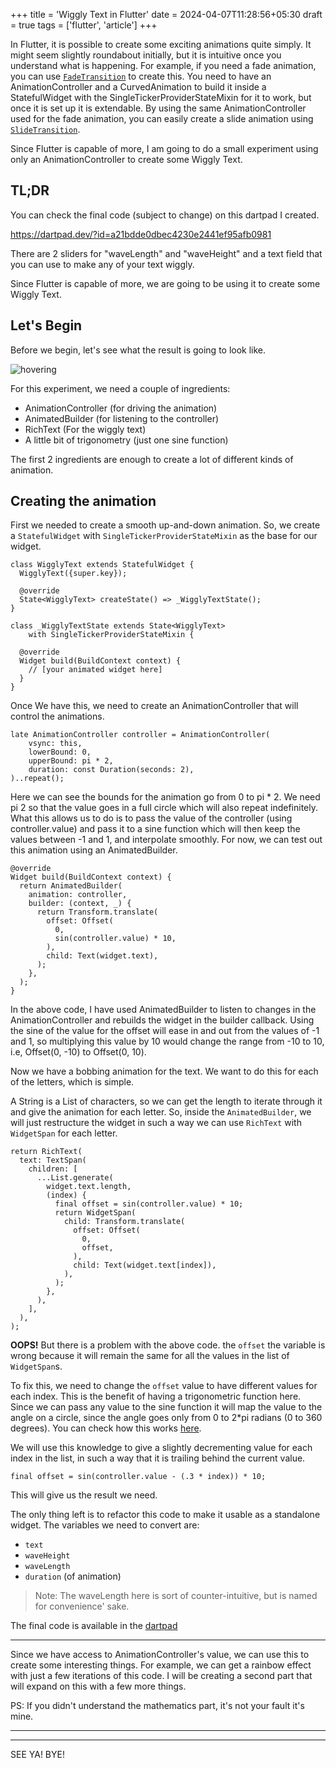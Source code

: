 +++
title = 'Wiggly Text in Flutter'
date = 2024-04-07T11:28:56+05:30
draft = true
tags = ['flutter', 'article']
+++

In Flutter, it is possible to create some exciting animations quite simply. It
might seem slightly roundabout initially, but it is intuitive once you
understand what is happening. For example, if you need a fade animation, you can
use
[`FadeTransition`](https://api.flutter.dev/flutter/widgets/SlideTransition-class.html)
to create this. You need to have an AnimationController and a CurvedAnimation
to build it inside a StatefulWidget with the SingleTickerProviderStateMixin
for it to work, but once it is set up it is extendable. By using the same 
AnimationController used for the fade animation, you can easily create a
slide animation using
[`SlideTransition`](https://api.flutter.dev/flutter/widgets/FadeTransition-class.html).

Since Flutter is capable of more, I am going to do a small experiment using
only an AnimationController to create some Wiggly Text.

## TL;DR
You can check the final code (subject to change) on this dartpad I created.

https://dartpad.dev/?id=a21bdde0dbec4230e2441ef95afb0981

There are 2 sliders for "waveLength" and "waveHeight" and a text field that you
can use to make any of your text wiggly.

Since Flutter is capable of more, we are going to be using it to create some
Wiggly Text.

## Let's Begin

Before we begin, let's see what the result is going to look like.

![hovering](/hovering-text.gif)

For this experiment, we need a couple of ingredients:
- AnimationController (for driving the animation)
- AnimatedBuilder (for listening to the controller)
- RichText (For the wiggly text)
- A little bit of trigonometry (just one sine function)

The first 2 ingredients are enough to create a lot of different kinds of
animation.

## Creating the animation

First we needed to create a smooth up-and-down animation. So, we create a
`StatefulWidget` with `SingleTickerProviderStateMixin` as the base for our widget.

```
class WigglyText extends StatefulWidget {
  WigglyText({super.key});

  @override
  State<WigglyText> createState() => _WigglyTextState();
}

class _WigglyTextState extends State<WigglyText>
    with SingleTickerProviderStateMixin {

  @override
  Widget build(BuildContext context) {
    // [your animated widget here]
  }
}
```

Once We have this, we need to create an AnimationController that will control
the animations.

```
late AnimationController controller = AnimationController(
    vsync: this,
    lowerBound: 0,
    upperBound: pi * 2,
    duration: const Duration(seconds: 2),
)..repeat();
```

Here we can see the bounds for the animation go from 0 to pi * 2. We need pi  2
so that the value goes in a full circle which will also repeat indefinitely.
What this allows us to do is to pass the value of the controller (using
controller.value) and pass it to a sine function which will then keep the
values between -1 and 1, and interpolate smoothly. For now, we can test out
this animation using an AnimatedBuilder.

```
@override
Widget build(BuildContext context) {
  return AnimatedBuilder(
    animation: controller,
    builder: (context, _) {
      return Transform.translate(
        offset: Offset(
          0,
          sin(controller.value) * 10,
        ),
        child: Text(widget.text),
      );
    },
  );
}
```

In the above code, I have used AnimatedBuilder to listen to changes in the
AnimationController and rebuilds the widget in the builder callback. Using the
sine of the value for the offset will ease in and out from the values of -1 and
1, so multiplying this value by 10 would change the range from -10 to 10, i.e,
Offset(0, -10) to Offset(0, 10).

Now we have a bobbing animation for the text. We want to do this for each of
the letters, which is simple.

A String is a List of characters, so we can get the length to iterate through
it and give the animation for each letter. So, inside the `AnimatedBuilder`, we
will just restructure the widget in such a way we can use `RichText` with
`WidgetSpan` for each letter.

```
return RichText(
  text: TextSpan(
    children: [
      ...List.generate(
        widget.text.length,
        (index) {
          final offset = sin(controller.value) * 10;
          return WidgetSpan(
            child: Transform.translate(
              offset: Offset(
                0,
                offset,
              ),
              child: Text(widget.text[index]),
            ),
          );
        },
      ),
    ],
  ),
);
```

**OOPS!** But there is a problem with the above code. the `offset` the variable
is wrong because it will remain the same for all the values in the list of
`WidgetSpan`s.

To fix this, we need to change the `offset` value to have different values for
each index. This is the benefit of having a trigonometric function here. Since
we can pass any value to the sine function it will map the value to the angle
on a circle, since the angle goes only from 0 to 2*pi radians (0 to 360
degrees). You can check how this works
[here](https://www.mathsisfun.com/sine-cosine-tangent.html). 

We will use this knowledge to give a slightly decrementing value for each index
in the list, in such a way that it is trailing behind the current value.

```
final offset = sin(controller.value - (.3 * index)) * 10;
```

This will give us the result we need.

The only thing left is to refactor this code to make it usable as a standalone widget. The variables we need to convert are:
- `text`
- `waveHeight`
- `waveLength`
- `duration` (of animation)
>Note: The waveLength here is sort of counter-intuitive, but is named for
>convenience' sake.

The final code is available in the
[dartpad](https://dartpad.dev/?id=a21bdde0dbec4230e2441ef95afb0981)

---
Since we have access to AnimationController's value, we can use this to create
some interesting things. For example, we can get a rainbow effect with just a
few iterations of this code. I will be creating a second part that will expand
on this with a few more things.

PS: If you didn't understand the mathematics part, it's not your fault it's
mine.

---
---
SEE YA! BYE!
